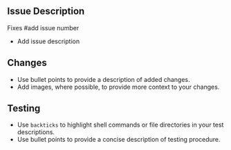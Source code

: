 ## Issue Description

Fixes #add issue number
- Add issue description

## Changes

- Use bullet points to provide a description of added changes.
- Add images, where possible, to provide more context to your changes.

## Testing

- Use `backticks` to highlight shell commands or file directories in your test descriptions.
- Use bullet points to provide a concise description of testing procedure.